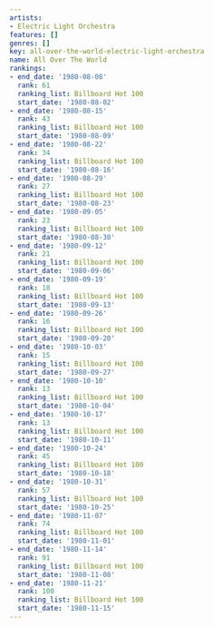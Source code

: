 ```yaml
---
artists:
- Electric Light Orchestra
features: []
genres: []
key: all-over-the-world-electric-light-orchestra
name: All Over The World
rankings:
- end_date: '1980-08-08'
  rank: 61
  ranking_list: Billboard Hot 100
  start_date: '1980-08-02'
- end_date: '1980-08-15'
  rank: 43
  ranking_list: Billboard Hot 100
  start_date: '1980-08-09'
- end_date: '1980-08-22'
  rank: 34
  ranking_list: Billboard Hot 100
  start_date: '1980-08-16'
- end_date: '1980-08-29'
  rank: 27
  ranking_list: Billboard Hot 100
  start_date: '1980-08-23'
- end_date: '1980-09-05'
  rank: 23
  ranking_list: Billboard Hot 100
  start_date: '1980-08-30'
- end_date: '1980-09-12'
  rank: 21
  ranking_list: Billboard Hot 100
  start_date: '1980-09-06'
- end_date: '1980-09-19'
  rank: 18
  ranking_list: Billboard Hot 100
  start_date: '1980-09-13'
- end_date: '1980-09-26'
  rank: 16
  ranking_list: Billboard Hot 100
  start_date: '1980-09-20'
- end_date: '1980-10-03'
  rank: 15
  ranking_list: Billboard Hot 100
  start_date: '1980-09-27'
- end_date: '1980-10-10'
  rank: 13
  ranking_list: Billboard Hot 100
  start_date: '1980-10-04'
- end_date: '1980-10-17'
  rank: 13
  ranking_list: Billboard Hot 100
  start_date: '1980-10-11'
- end_date: '1980-10-24'
  rank: 45
  ranking_list: Billboard Hot 100
  start_date: '1980-10-18'
- end_date: '1980-10-31'
  rank: 57
  ranking_list: Billboard Hot 100
  start_date: '1980-10-25'
- end_date: '1980-11-07'
  rank: 74
  ranking_list: Billboard Hot 100
  start_date: '1980-11-01'
- end_date: '1980-11-14'
  rank: 91
  ranking_list: Billboard Hot 100
  start_date: '1980-11-08'
- end_date: '1980-11-21'
  rank: 100
  ranking_list: Billboard Hot 100
  start_date: '1980-11-15'
---
```



